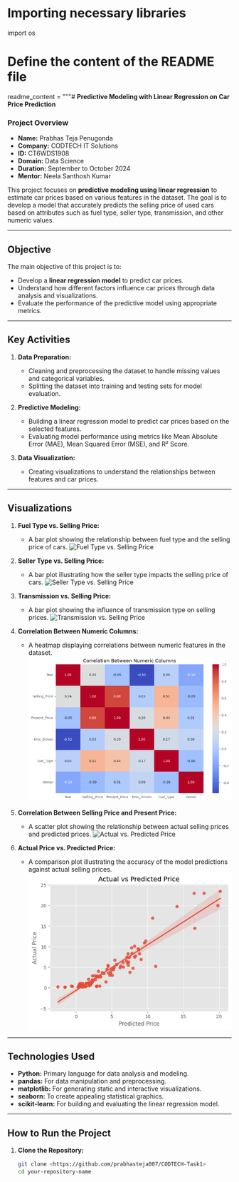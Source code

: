 # Importing necessary libraries
import os

# Define the content of the README file
readme_content = """# **Predictive Modeling with Linear Regression on Car Price Prediction**

### **Project Overview**
- **Name:** Prabhas Teja Penugonda  
- **Company:** CODTECH IT Solutions  
- **ID:** CT6WDS1908  
- **Domain:** Data Science  
- **Duration:** September to October 2024  
- **Mentor:** Neela Santhosh Kumar  

This project focuses on **predictive modeling using linear regression** to estimate car prices based on various features in the dataset. The goal is to develop a model that accurately predicts the selling price of used cars based on attributes such as fuel type, seller type, transmission, and other numeric values.

---

## **Objective**
The main objective of this project is to:
- Develop a **linear regression model** to predict car prices.
- Understand how different factors influence car prices through data analysis and visualizations.
- Evaluate the performance of the predictive model using appropriate metrics.

---

## **Key Activities**
1. **Data Preparation:**  
   - Cleaning and preprocessing the dataset to handle missing values and categorical variables.
   - Splitting the dataset into training and testing sets for model evaluation.

2. **Predictive Modeling:**  
   - Building a linear regression model to predict car prices based on the selected features.
   - Evaluating model performance using metrics like Mean Absolute Error (MAE), Mean Squared Error (MSE), and R² Score.

3. **Data Visualization:**  
   - Creating visualizations to understand the relationships between features and car prices.

---

## **Visualizations**
1. **Fuel Type vs. Selling Price:**
   - A bar plot showing the relationship between fuel type and the selling price of cars.
   ![Fuel Type vs. Selling Price](outputs/fuel_type_vs_selling_price.png)

2. **Seller Type vs. Selling Price:**
   - A bar plot illustrating how the seller type impacts the selling price of cars.
   ![Seller Type vs. Selling Price](outputs/seller_type_vs_selling_price.png)

3. **Transmission vs. Selling Price:**
   - A bar plot showing the influence of transmission type on selling prices.
   ![Transmission vs. Selling Price](outputs/transmission_vs_selling_price.png)

4. **Correlation Between Numeric Columns:**
   - A heatmap displaying correlations between numeric features in the dataset.
   ![Correlation Heatmap](outputs/correlation_heatmap.png)

5. **Correlation Between Selling Price and Present Price:**
   - A scatter plot showing the relationship between actual selling prices and predicted prices.
   ![Actual vs. Predicted Price](outputs/actual_vs_predicted_price.png)

6. **Actual Price vs. Predicted Price:**
   - A comparison plot illustrating the accuracy of the model predictions against actual selling prices.
   ![Actual vs. Predicted Price](outputs/actual_vs_predicted_price_comparison.png)

---

## **Technologies Used**
- **Python:** Primary language for data analysis and modeling.
- **pandas:** For data manipulation and preprocessing.
- **matplotlib:** For generating static and interactive visualizations.
- **seaborn:** To create appealing statistical graphics.
- **scikit-learn:** For building and evaluating the linear regression model.

---

## **How to Run the Project**

1. **Clone the Repository:**
   ```bash
   git clone <https://github.com/prabhasteja007/CODTECH-Task1>
   cd your-repository-name

